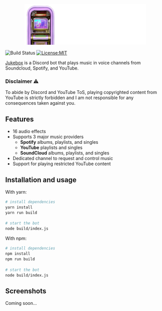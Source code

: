 <p align="center">
  <img height="128" width="384" src="https://github.com/matteopolak/jukebox/blob/main/readme_assets/logo.png">
</p>

![Build Status](https://github.com/matteopolak/jukebox/actions/workflows/ci.yml/badge.svg)
[![License:MIT](https://img.shields.io/badge/license-MIT-yellow.svg)](https://opensource.org/licenses/MIT)

[Jukebox](https://github.com/matteopolak/jukebox) is a Discord bot that plays music in voice channels from Soundcloud, Spotify, and YouTube.

### Disclaimer ⚠️

To abide by Discord and YouTube ToS, playing copyrighted content from YouTube is strictly forbidden and I am not responsible for any consequences taken against you.

## Features

* 16 audio effects
* Supports 3 major music providers
  * **Spotify** albums, playlists, and singles
  * **YouTube** playlists and singles
  * **SoundCloud** albums, playlists, and singles
* Dedicated channel to request and control music
* Support for playing restricted YouTube content

## Installation and usage

With yarn:

```bash
# install dependencies
yarn install
yarn run build

# start the bot
node build/index.js
```

With npm:

```bash
# install dependencies
npm install
npm run build

# start the bot
node build/index.js
```

## Screenshots

Coming soon...